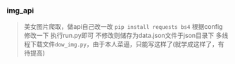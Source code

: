 ### img_api
> 美女图片爬取，做api自己改一改
> `pip install requests bs4`
> 根据config修改一下
> 执行run.py即可
> 不修改则储存为data.json文件于json目录下
> 多线程下载文件`dow_img.py`，由于本人菜逼，只能写这样了(就学成这样了，有待提高)
